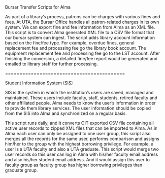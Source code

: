Bursar Transfer Scripts for Alma

As part of a library’s process, patrons can be charges with various fines and fees. At UTA, the Bursar Office handles all patron-related charges in its own system. We can export fine and fee information from Alma as an XML file. This script is to convert Alma generated XML file to a CSV file format that our bursar system can ingest. The script adds library account information based on the fine/fee type. For example, overdue fines, general replacement fee and processing fee go the library book account. The equipment replacement fee and processing fee go to the LST account. After finishing the conversion, a detailed fine/fee report would be generated and emailed to library staff for further processing.

==========================================

Student Information System (SIS) 

SIS is the system in which the institution’s users are saved, managed and maintained. These users include faculty, staff, students, retired faculty and other affiliated people. Alma needs to know the user’s information in order to provide them library services. The user information should be copied from the SIS into Alma and synchronized on a regular basis.

This script runs daily, and it converts OIT exported CSV file containing all active user records to zipped XML files that can be imported to Alma. As in Alma each user can only be assigned to one user group, this script also merges all the records for the same user, performs comparison and assigns him/her to the group with the highest borrowing privilege. For example, a user is a UTA faculty and also a UTA graduate. This script would merge two user records so this user can log in Alma with his/her faculty email address and also his/her student email address. And it would assign this user to faculty group as faculty group has higher borrowing privileges than graduate group.
